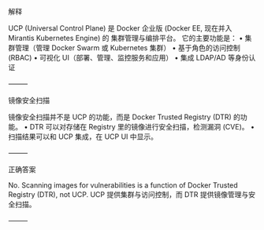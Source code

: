 解释

UCP (Universal Control Plane) 是 Docker 企业版 (Docker EE, 现在并入 Mirantis Kubernetes Engine) 的 集群管理与编排平台。
它的主要功能是：
	•	集群管理（管理 Docker Swarm 或 Kubernetes 集群）
	•	基于角色的访问控制 (RBAC)
	•	可视化 UI（部署、管理、监控服务和应用）
	•	集成 LDAP/AD 等身份认证

⸻

镜像安全扫描

镜像安全扫描并不是 UCP 的功能，而是 Docker Trusted Registry (DTR) 的功能。
	•	DTR 可以对存储在 Registry 里的镜像进行安全扫描，检测漏洞 (CVE)。
	•	扫描结果可以和 UCP 集成，在 UCP UI 中显示。

⸻

正确答案

No. Scanning images for vulnerabilities is a function of Docker Trusted Registry (DTR), not UCP.
UCP 提供集群与访问控制，而 DTR 提供镜像管理与安全扫描。

⸻